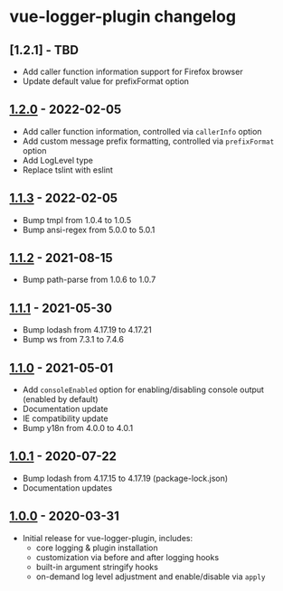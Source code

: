 # vue-logger-plugin changelog

## [1.2.1] - TBD

* Add caller function information support for Firefox browser
* Update default value for prefixFormat option

## [1.2.0] - 2022-02-05

* Add caller function information, controlled via `callerInfo` option
* Add custom message prefix formatting, controlled via `prefixFormat` option
* Add LogLevel type
* Replace tslint with eslint

## [1.1.3] - 2022-02-05

* Bump tmpl from 1.0.4 to 1.0.5
* Bump ansi-regex from 5.0.0 to 5.0.1

## [1.1.2] - 2021-08-15

* Bump path-parse from 1.0.6 to 1.0.7

## [1.1.1] - 2021-05-30

* Bump lodash from 4.17.19 to 4.17.21
* Bump ws from 7.3.1 to 7.4.6

## [1.1.0] - 2021-05-01

* Add `consoleEnabled` option for enabling/disabling console output (enabled by default)
* Documentation update
* IE compatibility update
* Bump y18n from 4.0.0 to 4.0.1

## [1.0.1] - 2020-07-22

* Bump lodash from 4.17.15 to 4.17.19 (package-lock.json)
* Documentation updates

## [1.0.0] - 2020-03-31

* Initial release for vue-logger-plugin, includes:
    * core logging & plugin installation
    * customization via before and after logging hooks
    * built-in argument stringify hooks
    * on-demand log level adjustment and enable/disable via `apply`

[1.2.0]:  https://github.com/dev-tavern/vue-logger-plugin/compare/v1.1.3...v1.2.0
[1.1.3]:  https://github.com/dev-tavern/vue-logger-plugin/compare/v1.1.2...v1.1.3
[1.1.2]:  https://github.com/dev-tavern/vue-logger-plugin/compare/v1.1.1...v1.1.2
[1.1.1]:  https://github.com/dev-tavern/vue-logger-plugin/compare/v1.1.0...v1.1.1
[1.1.0]: https://github.com/dev-tavern/vue-logger-plugin/compare/v1.0.1...v1.1.0
[1.0.1]: https://github.com/dev-tavern/vue-logger-plugin/compare/v1.0.0...v1.0.1
[1.0.0]: https://github.com/dev-tavern/vue-logger-plugin/releases/tag/v1.0.0